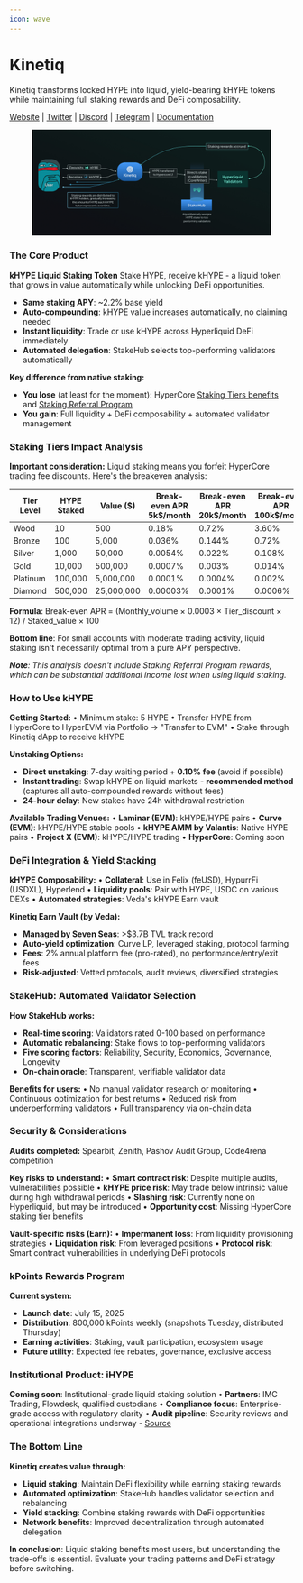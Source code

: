 ```yaml
---
icon: wave
---
```


# Kinetiq

Kinetiq transforms locked HYPE into liquid, yield-bearing kHYPE tokens while maintaining full staking rewards and DeFi composability.

[Website](https://kinetiq.xyz/) | [Twitter](https://x.com/kinetiq_xyz) | [Discord](https://discord.com/invite/kinetiq) | [Telegram](https://t.me/kinetiq_announcements) | [Documentation](https://docs.kinetiq.xyz/)

<figure><img src="../../../.gitbook/assets/image.png" alt=""><figcaption></figcaption></figure>

### The Core Product

**kHYPE Liquid Staking Token** Stake HYPE, receive kHYPE - a liquid token that grows in value automatically while unlocking DeFi opportunities.

* **Same staking APY**: \~2.2% base yield
* **Auto-compounding**: kHYPE value increases automatically, no claiming needed
* **Instant liquidity**: Trade or use kHYPE across Hyperliquid DeFi immediately
* **Automated delegation**: StakeHub selects top-performing validators automatically

**Key difference from native staking:**

* **You lose** (at least for the moment): HyperCore [Staking Tiers benefits](https://hyperliquid-co.gitbook.io/wiki/architecture/hypercore/dex/clearinghouse/fees#fee-tiers) and [Staking Referral Program](https://hyperliquid-co.gitbook.io/wiki/architecture/hypercore/dex/clearinghouse/fees#staking-referral-program)
* **You gain**: Full liquidity + DeFi composability + automated validator management

### Staking Tiers Impact Analysis

**Important consideration:** Liquid staking means you forfeit HyperCore trading fee discounts. Here's the breakeven analysis:

| Tier Level | HYPE Staked | Value ($)  | Break-even APR 5k$/month | Break-even APR 20k$/month | Break-even APR 100k$/month |
| ---------- | ----------- | ---------- | ------------------------ | ------------------------- | -------------------------- |
| Wood       | 10          | 500        | 0.18%                    | 0.72%                     | 3.60%                      |
| Bronze     | 100         | 5,000      | 0.036%                   | 0.144%                    | 0.72%                      |
| Silver     | 1,000       | 50,000     | 0.0054%                  | 0.022%                    | 0.108%                     |
| Gold       | 10,000      | 500,000    | 0.0007%                  | 0.003%                    | 0.014%                     |
| Platinum   | 100,000     | 5,000,000  | 0.0001%                  | 0.0004%                   | 0.002%                     |
| Diamond    | 500,000     | 25,000,000 | 0.00003%                 | 0.0001%                   | 0.0006%                    |

**Formula**: Break-even APR = (Monthly\_volume × 0.0003 × Tier\_discount × 12) / Staked\_value × 100

**Bottom line**: For small accounts with moderate trading activity, liquid staking isn't necessarily optimal from a pure APY perspective.

_**Note**: This analysis doesn't include Staking Referral Program rewards, which can be substantial additional income lost when using liquid staking._

### How to Use kHYPE

**Getting Started:** • Minimum stake: 5 HYPE • Transfer HYPE from HyperCore to HyperEVM via Portfolio → "Transfer to EVM" • Stake through Kinetiq dApp to receive kHYPE

**Unstaking Options:**

* **Direct unstaking**: 7-day waiting period + **0.10% fee** (avoid if possible)
* **Instant trading**: Swap kHYPE on liquid markets - **recommended method** (captures all auto-compounded rewards without fees)
* **24-hour delay**: New stakes have 24h withdrawal restriction

**Available Trading Venues:** • **Laminar (EVM)**: kHYPE/HYPE pairs • **Curve (EVM)**: kHYPE/HYPE stable pools • **kHYPE AMM by Valantis**: Native HYPE pairs • **Project X (EVM)**: kHYPE/HYPE trading • **HyperCore**: Coming soon

### DeFi Integration & Yield Stacking

**kHYPE Composability:** • **Collateral**: Use in Felix (feUSD), HypurrFi (USDXL), Hyperlend • **Liquidity pools**: Pair with HYPE, USDC on various DEXs • **Automated strategies**: Veda's kHYPE Earn vault

**Kinetiq Earn Vault (by Veda):**

* **Managed by Seven Seas**: >$3.7B TVL track record
* **Auto-yield optimization**: Curve LP, leveraged staking, protocol farming&#x20;
* **Fees**: 2% annual platform fee (pro-rated), no performance/entry/exit fees
* **Risk-adjusted**: Vetted protocols, audit reviews, diversified strategies

### StakeHub: Automated Validator Selection

**How StakeHub works:**

* **Real-time scoring**: Validators rated 0-100 based on performance
* **Automatic rebalancing**: Stake flows to top-performing validators
* **Five scoring factors**: Reliability, Security, Economics, Governance, Longevity
* **On-chain oracle**: Transparent, verifiable validator data

**Benefits for users:** • No manual validator research or monitoring • Continuous optimization for best returns • Reduced risk from underperforming validators • Full transparency via on-chain data

### Security & Considerations

**Audits completed:** Spearbit, Zenith, Pashov Audit Group, Code4rena competition

**Key risks to understand:** • **Smart contract risk**: Despite multiple audits, vulnerabilities possible • **kHYPE price risk**: May trade below intrinsic value during high withdrawal periods • **Slashing risk**: Currently none on Hyperliquid, but may be introduced • **Opportunity cost**: Missing HyperCore staking tier benefits

**Vault-specific risks (Earn):** • **Impermanent loss**: From liquidity provisioning strategies • **Liquidation risk**: From leveraged positions • **Protocol risk**: Smart contract vulnerabilities in underlying DeFi protocols

### kPoints Rewards Program

**Current system:**

* **Launch date**: July 15, 2025
* **Distribution**: 800,000 kPoints weekly (snapshots Tuesday, distributed Thursday)
* **Earning activities**: Staking, vault participation, ecosystem usage
* **Future utility**: Expected fee rebates, governance, exclusive access

### Institutional Product: iHYPE

**Coming soon**: Institutional-grade liquid staking solution • **Partners**: IMC Trading, Flowdesk, qualified custodians • **Compliance focus**: Enterprise-grade access with regulatory clarity • **Audit pipeline**: Security reviews and operational integrations underway - [Source](https://x.com/kinetiq_xyz/status/1935766396496945561)

### The Bottom Line

**Kinetiq creates value through:**

* **Liquid staking**: Maintain DeFi flexibility while earning staking rewards
* **Automated optimization**: StakeHub handles validator selection and rebalancing
* **Yield stacking**: Combine staking rewards with DeFi opportunities
* **Network benefits**: Improved decentralization through automated delegation

**In conclusion**: Liquid staking benefits most users, but understanding the trade-offs is essential. Evaluate your trading patterns and DeFi strategy before switching.
